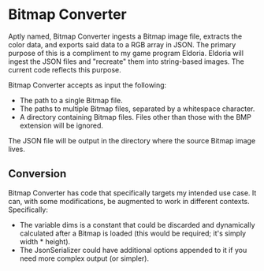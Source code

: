 # Bitmap Converter
Aptly named, Bitmap Converter ingests a Bitmap image file, extracts the color data, and exports said data to a RGB array in JSON. The primary purpose of this is a compliment to my game program Eldoria. Eldoria will ingest the JSON files and "recreate" them into string-based images. The current code reflects this purpose.

Bitmap Converter accepts as input the following:

* The path to a single Bitmap file.
* The paths to multiple Bitmap files, separated by a whitespace character.
* A directory containing Bitmap files. Files other than those with the BMP extension will be ignored.

The JSON file will be output in the directory where the source Bitmap image lives.

## Conversion
Bitmap Converter has code that specifically targets my intended use case. It can, with some modifications, be augmented to work in different contexts. Specifically:

* The variable dims is a constant that could be discarded and dynamically calculated after a Bitmap is loaded (this would be required; it's simply width * height).
* The JsonSerializer could have additional options appended to it if you need more complex output (or simpler).
